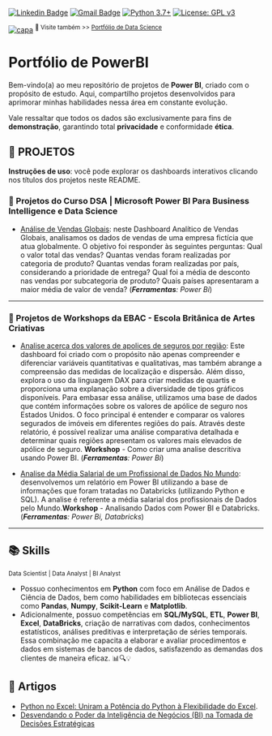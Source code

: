 [![Linkedin Badge](https://img.shields.io/badge/-SarahFR-blue?style=flat-square&logo=Linkedin&logoColor=white&link=https://www.linkedin.com/in/sarahfrezende/)](https://www.linkedin.com/in/sarahfrezende/) 
[![Gmail Badge](https://img.shields.io/badge/-Gmail-c14438?style=flat-square&logo=Gmail&logoColor=white&link=mailto:tgmarinho@gmail.com)](mailto:sarahfrezende@gmail.com) [![Python 3.7+](https://img.shields.io/badge/python-3.7+-blue.svg)](https://www.python.org/downloads/release/python-360/) [![License: GPL v3](https://img.shields.io/badge/License-GPLv3-blue.svg)](https://www.gnu.org/licenses/gpl-3.0) 

[![capa](https://media.discordapp.net/attachments/1088554408469602305/1140761341506879508/Black_Technology_LinkedIn_Banner_6.jpg?width=1025&height=256)](https://github.com/SarahFeanor?tab=repositories)
<sup> 🔗 Visite também >> [Portfólio de Data Science](https://github.com/sarahfeanor/Portfolio-DataScience) </sup>


# Portfólio de PowerBI 

Bem-vindo(a) ao meu repositório de projetos de **Power BI**, criado com o propósito de estudo. Aqui, compartilho projetos desenvolvidos para aprimorar minhas habilidades nessa área em constante evolução.

Vale ressaltar que todos os dados são exclusivamente para fins de **demonstração**, garantindo total **privacidade** e conformidade **ética**.

## 🔹 **PROJETOS**

**Instruções de uso**: você pode explorar os dashboards interativos clicando nos títulos dos projetos neste README.


### 🔸 Projetos do Curso DSA | Microsoft Power BI Para Business Intelligence e Data Science

  * [Análise de Vendas Globais](https://app.powerbi.com/view?r=eyJrIjoiZjZmYjJmOTctODJkYi00ZDNiLWE4OTYtNzBhZjVhYjg2MjMyIiwidCI6IjY1MDJkMDY4LTM1YjMtNDU0My05OTg0LWY4YmQ3MDRjMzgzNyJ9): neste Dashboard Analítico de Vendas Globais, analisamos os dados de vendas de uma empresa fictícia que atua globalmente. O objetivo foi responder às seguintes perguntas: Qual o valor total das vendas? Quantas vendas foram realizadas por categoria de produto? Quantas vendas foram realizadas por país, considerando a prioridade de entrega? Qual foi a média de desconto nas vendas por subcategoria de produto? Quais países apresentaram a maior média de valor de venda? (_**Ferramentas**: Power Bi_)

---
### 🔸 Projetos de Workshops da EBAC - Escola Britânica de Artes Criativas

  * [Analise acerca dos valores de apolices de seguros por região](https://app.powerbi.com/view?r=eyJrIjoiZTI4NzdkYzctNTc2ZC00NzQ5LThkY2QtODZlOTU3NzgxNzhiIiwidCI6IjY1MDJkMDY4LTM1YjMtNDU0My05OTg0LWY4YmQ3MDRjMzgzNyJ9):  Este dashboard foi criado com o propósito não apenas compreender e diferenciar variáveis quantitativas e qualitativas, mas também abrange a compreensão das medidas de localização e dispersão. Além disso, explora o uso da linguagem DAX para criar medidas de quartis e proporciona uma explanação sobre a diversidade de tipos gráficos disponíveis. Para embasar essa análise, utilizamos uma base de dados que contém informações sobre os valores de apólice de seguro nos Estados Unidos. O foco principal é entender e comparar os valores segurados de imóveis em diferentes regiões do país. Através deste relatório, é possível realizar uma análise comparativa detalhada e determinar quais regiões apresentam os valores mais elevados de apólice de seguro. **Workshop** - Como criar uma analise descritiva usando Power BI. (_**Ferramentas**: Power Bi_)

  * [Analise da Média Salarial de um Profissional de Dados No Mundo](https://app.powerbi.com/view?r=eyJrIjoiMzQ0YWMzNzgtMmZmMC00M2ZkLWE1YTEtYjFlOGM0Y2NjNDcyIiwidCI6IjY1MDJkMDY4LTM1YjMtNDU0My05OTg0LWY4YmQ3MDRjMzgzNyJ9): desenvolvemos um relatório em Power BI utilizando a base de informações que foram tratadas no Databricks (utilizando Python e SQL). A analise é referente a média salarial dos profissionais de Dados pelo Mundo.**Workshop** - Analisando Dados com Power BI e Databricks. (_**Ferramentas**: Power Bi, Databricks_)

---


## 📚 Skills

<sub> Data Scientist | Data Analyst | BI Analyst   </sub>

* Possuo conhecimentos em **Python** com foco em Análise de Dados e Ciência de Dados, bem como habilidades em bibliotecas essenciais como **Pandas**, **Numpy**, **Scikit-Learn** e **Matplotlib**. 
* Adicionalmente, possuo competências em **SQL/MySQL**, **ETL**, **Power BI**, **Excel**, **DataBricks**, criação de narrativas com dados, conhecimentos estatísticos, análises preditivas e interpretação de séries temporais. Essa combinação me capacita a elaborar e avaliar procedimentos e dados em sistemas de bancos de dados, satisfazendo as demandas dos clientes de maneira eficaz. 📊🔍💡

## 📝 Artigos

* [Python no Excel: Uniram a Potência do Python à Flexibilidade do Excel](https://medium.com/@sarahfrezende/python-no-excel-uniram-a-pot%C3%AAncia-do-python-%C3%A0-flexibilidade-do-excel-4a13c3f67f49).
* [Desvendando o Poder da Inteligência de Negócios (BI) na Tomada de Decisões Estratégicas](https://medium.com/@sarahfrezende/desvendando-o-poder-da-inteligência-de-negócios-bi-na-tomada-de-decisões-estratégicas-ededfd24e191)

